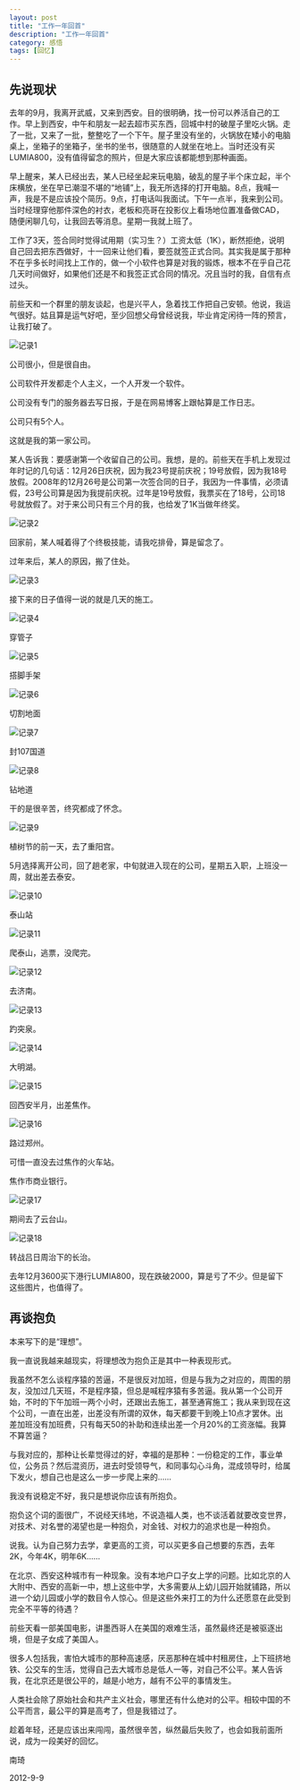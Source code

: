 ```yaml
---
layout: post
title: "工作一年回首"
description: "工作一年回首"
category: 感悟
tags: [回忆]
---
```


## 先说现状

去年的9月，我离开武威，又来到西安。目的很明确，找一份可以养活自己的工作。早上到西安，中午和朋友一起去超市买东西，回城中村的破屋子里吃火锅。走了一批，又来了一批，整整吃了一个下午。屋子里没有坐的，火锅放在矮小的电脑桌上，坐箱子的坐箱子，坐书的坐书，很随意的人就坐在地上。当时还没有买LUMIA800，没有值得留念的照片，但是大家应该都能想到那种画面。

早上醒来，某人已经出去，某人已经坐起来玩电脑，破乱的屋子半个床立起，半个床横放，坐在早已潮湿不堪的“地铺”上，我无所选择的打开电脑。8点，我喊一声，我是不是应该投个简历。9点，打电话叫我面试。下午一点半，我来到公司。当时经理穿他那件深色的衬衣，老板和亮哥在投影仪上看场地位置准备做CAD，随便闲聊几句，让我回去等消息。星期一我就上班了。

工作了3天，签合同时觉得试用期（实习生？）工资太低（1K），断然拒绝，说明自己回去把东西做好，十一回来让他们看，要签就签正式合同。其实我是属于那种不在乎多长时间找上工作的，做一个小软件也算是对我的锻炼，根本不在乎自己花几天时间做好，如果他们还是不和我签正式合同的情况。况且当时的我，自信有点过头。

前些天和一个群里的朋友谈起，也是兴平人，急着找工作把自己安顿。他说，我运气很好。姑且算是运气好吧，至少回想父母曾经说我，毕业肯定闲待一阵的预言，让我打破了。

![记录1](/image/work/work-for-a-year_1.jpg)

公司很小，但是很自由。

公司软件开发都走个人主义，一个人开发一个软件。

公司没有专门的服务器去写日报，于是在网易博客上跟帖算是工作日志。

公司只有5个人。

这就是我的第一家公司。

某人告诉我：要感谢第一个收留自己的公司。我想，是的。前些天在手机上发现过年时记的几句话：12月26日庆祝，因为我23号提前庆祝；19号放假，因为我18号放假。2008年的12月26号是公司第一次签合同的日子，我因为一件事情，必须请假，23号公司算是因为我提前庆祝。过年是19号放假，我票买在了18号，公司18号就放假了。对于来公司只有三个月的我，也给发了1K当做年终奖。

![记录2](/image/work/work-for-a-year_2.jpg)

回家前，某人喊着得了个终极技能，请我吃排骨，算是留念了。

过年来后，某人的原因，搬了住处。

![记录3](/image/work/work-for-a-year_3.jpg)

接下来的日子值得一说的就是几天的施工。

![记录4](/image/work/work-for-a-year_4.jpg)

穿管子

![记录5](/image/work/work-for-a-year_5.jpg)

搭脚手架

![记录6](/image/work/work-for-a-year_6.jpg)

切割地面

![记录7](/image/work/work-for-a-year_7.jpg)

封107国道

![记录8](/image/work/work-for-a-year_8.jpg)

钻地道

干的是很辛苦，终究都成了怀念。

![记录9](/image/work/work-for-a-year_9.jpg)

植树节的前一天，去了重阳宫。

5月选择离开公司，回了趟老家，中旬就进入现在的公司，星期五入职，上班没一周，就出差去泰安。

![记录10](/image/work/work-for-a-year_10.jpg)

泰山站

![记录11](/image/work/work-for-a-year_11.jpg)

爬泰山，逃票，没爬完。

![记录12](/image/work/work-for-a-year_12.jpg)

去济南。

![记录13](/image/work/work-for-a-year_13.jpg)

趵突泉。

![记录14](/image/work/work-for-a-year_14.jpg)

大明湖。

![记录15](/image/work/work-for-a-year_15.jpg)

回西安半月，出差焦作。

![记录16](/image/work/work-for-a-year_16.jpg)

路过郑州。

可惜一直没去过焦作的火车站。


焦作市商业银行。

![记录17](/image/work/work-for-a-year_17.jpg)

期间去了云台山。

![记录18](/image/work/work-for-a-year_18.jpg)

转战吕日周治下的长治。


去年12月3600买下港行LUMIA800，现在跌破2000，算是亏了不少。但是留下这些图片，也值得了。

## 再谈抱负

本来写下的是“理想”。

我一直说我越来越现实，将理想改为抱负正是其中一种表现形式。

我虽然不怎么谈程序猿的苦逼，不是很反对加班，但是与我为之对应的，周围的朋友，没加过几天班，不是程序猿，但总是喊程序猿有多苦逼。我从第一个公司开始，不时的下午加班一两个小时，还跟出去施工，甚至通宵施工；我从来到现在这个公司，一直在出差，出差没有所谓的双休，每天都要干到晚上10点才罢休。出差加班没有加班费，只有每天50的补助和连续出差一个月20%的工资涨幅。我算不算苦逼？

与我对应的，那种让长辈觉得过的好，幸福的是那种：一份稳定的工作，事业单位，公务员？然后混资历，进去时受领导气，和同事勾心斗角，混成领导时，给属下发火，想自己也是这么一步一步爬上来的……

我没有说稳定不好，我只是想说你应该有所抱负。

抱负这个词的面很广，不说经天纬地，不说造福人类，也不谈活着就要改变世界，对技术、对名誉的渴望也是一种抱负，对金钱、对权力的追求也是一种抱负。

说我。认为自己努力去学，拿更高的工资，可以买更多自己想要的东西，去年2K，今年4K，明年6K……

在北京、西安这种城市有一种现象。没有本地户口子女上学的问题。比如北京的人大附中、西安的高新一中，想上这些中学，大多需要从上幼儿园开始就铺路，所以进一个幼儿园或小学的数目令人惊心。但是这些外来打工的为什么还愿意在此受到完全不平等的待遇？

前些天看一部美国电影，讲墨西哥人在美国的艰难生活，虽然最终还是被驱逐出境，但是子女成了美国人。

很多人包括我，害怕大城市的那种高速感，厌恶那种在城中村租房住，上下班挤地铁、公交车的生活，觉得自己去大城市总是低人一等，对自己不公平。某人告诉我，在北京还是很公平的，越是小地方，越有不公平的事情发生。

人类社会除了原始社会和共产主义社会，哪里还有什么绝对的公平。相较中国的不公平而言，最公平的算是高考了，但是我错过了。

趁着年轻，还是应该出来闯闯，虽然很辛苦，纵然最后失败了，也会如我前面所说，成为一段美好的回忆。


南琦

2012-9-9


